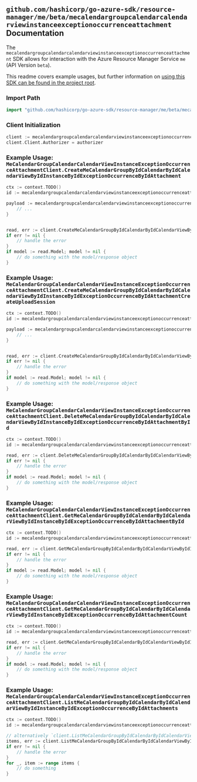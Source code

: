 
## `github.com/hashicorp/go-azure-sdk/resource-manager/me/beta/mecalendargroupcalendarcalendarviewinstanceexceptionoccurrenceattachment` Documentation

The `mecalendargroupcalendarcalendarviewinstanceexceptionoccurrenceattachment` SDK allows for interaction with the Azure Resource Manager Service `me` (API Version `beta`).

This readme covers example usages, but further information on [using this SDK can be found in the project root](https://github.com/hashicorp/go-azure-sdk/tree/main/docs).

### Import Path

```go
import "github.com/hashicorp/go-azure-sdk/resource-manager/me/beta/mecalendargroupcalendarcalendarviewinstanceexceptionoccurrenceattachment"
```


### Client Initialization

```go
client := mecalendargroupcalendarcalendarviewinstanceexceptionoccurrenceattachment.NewMeCalendarGroupCalendarCalendarViewInstanceExceptionOccurrenceAttachmentClientWithBaseURI("https://management.azure.com")
client.Client.Authorizer = authorizer
```


### Example Usage: `MeCalendarGroupCalendarCalendarViewInstanceExceptionOccurrenceAttachmentClient.CreateMeCalendarGroupByIdCalendarByIdCalendarViewByIdInstanceByIdExceptionOccurrenceByIdAttachment`

```go
ctx := context.TODO()
id := mecalendargroupcalendarcalendarviewinstanceexceptionoccurrenceattachment.NewMeCalendarGroupCalendarCalendarViewInstanceExceptionOccurrenceID("calendarGroupIdValue", "calendarIdValue", "eventIdValue", "eventId1Value", "eventId2Value")

payload := mecalendargroupcalendarcalendarviewinstanceexceptionoccurrenceattachment.Attachment{
	// ...
}


read, err := client.CreateMeCalendarGroupByIdCalendarByIdCalendarViewByIdInstanceByIdExceptionOccurrenceByIdAttachment(ctx, id, payload)
if err != nil {
	// handle the error
}
if model := read.Model; model != nil {
	// do something with the model/response object
}
```


### Example Usage: `MeCalendarGroupCalendarCalendarViewInstanceExceptionOccurrenceAttachmentClient.CreateMeCalendarGroupByIdCalendarByIdCalendarViewByIdInstanceByIdExceptionOccurrenceByIdAttachmentCreateUploadSession`

```go
ctx := context.TODO()
id := mecalendargroupcalendarcalendarviewinstanceexceptionoccurrenceattachment.NewMeCalendarGroupCalendarCalendarViewInstanceExceptionOccurrenceID("calendarGroupIdValue", "calendarIdValue", "eventIdValue", "eventId1Value", "eventId2Value")

payload := mecalendargroupcalendarcalendarviewinstanceexceptionoccurrenceattachment.CreateMeCalendarGroupByIdCalendarByIdCalendarViewByIdInstanceByIdExceptionOccurrenceByIdAttachmentCreateUploadSessionRequest{
	// ...
}


read, err := client.CreateMeCalendarGroupByIdCalendarByIdCalendarViewByIdInstanceByIdExceptionOccurrenceByIdAttachmentCreateUploadSession(ctx, id, payload)
if err != nil {
	// handle the error
}
if model := read.Model; model != nil {
	// do something with the model/response object
}
```


### Example Usage: `MeCalendarGroupCalendarCalendarViewInstanceExceptionOccurrenceAttachmentClient.DeleteMeCalendarGroupByIdCalendarByIdCalendarViewByIdInstanceByIdExceptionOccurrenceByIdAttachmentById`

```go
ctx := context.TODO()
id := mecalendargroupcalendarcalendarviewinstanceexceptionoccurrenceattachment.NewMeCalendarGroupCalendarCalendarViewInstanceExceptionOccurrenceAttachmentID("calendarGroupIdValue", "calendarIdValue", "eventIdValue", "eventId1Value", "eventId2Value", "attachmentIdValue")

read, err := client.DeleteMeCalendarGroupByIdCalendarByIdCalendarViewByIdInstanceByIdExceptionOccurrenceByIdAttachmentById(ctx, id)
if err != nil {
	// handle the error
}
if model := read.Model; model != nil {
	// do something with the model/response object
}
```


### Example Usage: `MeCalendarGroupCalendarCalendarViewInstanceExceptionOccurrenceAttachmentClient.GetMeCalendarGroupByIdCalendarByIdCalendarViewByIdInstanceByIdExceptionOccurrenceByIdAttachmentById`

```go
ctx := context.TODO()
id := mecalendargroupcalendarcalendarviewinstanceexceptionoccurrenceattachment.NewMeCalendarGroupCalendarCalendarViewInstanceExceptionOccurrenceAttachmentID("calendarGroupIdValue", "calendarIdValue", "eventIdValue", "eventId1Value", "eventId2Value", "attachmentIdValue")

read, err := client.GetMeCalendarGroupByIdCalendarByIdCalendarViewByIdInstanceByIdExceptionOccurrenceByIdAttachmentById(ctx, id)
if err != nil {
	// handle the error
}
if model := read.Model; model != nil {
	// do something with the model/response object
}
```


### Example Usage: `MeCalendarGroupCalendarCalendarViewInstanceExceptionOccurrenceAttachmentClient.GetMeCalendarGroupByIdCalendarByIdCalendarViewByIdInstanceByIdExceptionOccurrenceByIdAttachmentCount`

```go
ctx := context.TODO()
id := mecalendargroupcalendarcalendarviewinstanceexceptionoccurrenceattachment.NewMeCalendarGroupCalendarCalendarViewInstanceExceptionOccurrenceID("calendarGroupIdValue", "calendarIdValue", "eventIdValue", "eventId1Value", "eventId2Value")

read, err := client.GetMeCalendarGroupByIdCalendarByIdCalendarViewByIdInstanceByIdExceptionOccurrenceByIdAttachmentCount(ctx, id)
if err != nil {
	// handle the error
}
if model := read.Model; model != nil {
	// do something with the model/response object
}
```


### Example Usage: `MeCalendarGroupCalendarCalendarViewInstanceExceptionOccurrenceAttachmentClient.ListMeCalendarGroupByIdCalendarByIdCalendarViewByIdInstanceByIdExceptionOccurrenceByIdAttachments`

```go
ctx := context.TODO()
id := mecalendargroupcalendarcalendarviewinstanceexceptionoccurrenceattachment.NewMeCalendarGroupCalendarCalendarViewInstanceExceptionOccurrenceID("calendarGroupIdValue", "calendarIdValue", "eventIdValue", "eventId1Value", "eventId2Value")

// alternatively `client.ListMeCalendarGroupByIdCalendarByIdCalendarViewByIdInstanceByIdExceptionOccurrenceByIdAttachments(ctx, id)` can be used to do batched pagination
items, err := client.ListMeCalendarGroupByIdCalendarByIdCalendarViewByIdInstanceByIdExceptionOccurrenceByIdAttachmentsComplete(ctx, id)
if err != nil {
	// handle the error
}
for _, item := range items {
	// do something
}
```
